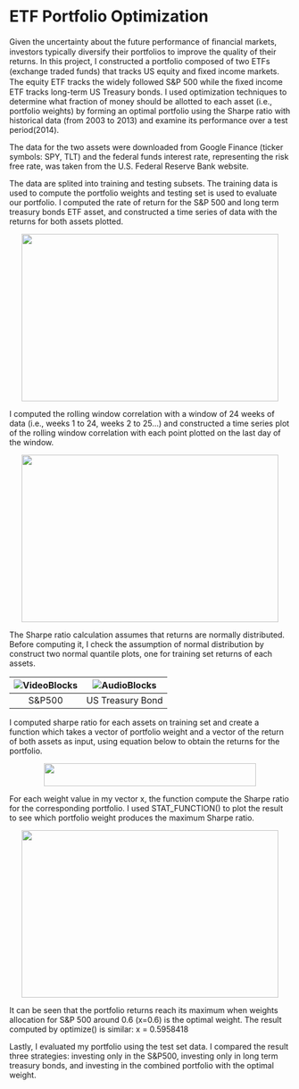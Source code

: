 # ETF Portfolio Optimization

Given the uncertainty about the future performance of ﬁnancial markets, investors typically diversify their portfolios to improve the quality of their returns. In this project, I constructed a portfolio composed of two ETFs (exchange traded funds) that tracks US equity and ﬁxed income markets. The equity ETF tracks the widely followed S&P 500 while the ﬁxed income ETF tracks long-term US Treasury bonds. I used optimization techniques to determine what fraction of money should be allotted to each asset (i.e., portfolio weights) by forming an optimal portfolio using the Sharpe ratio with historical data (from 2003 to 2013) and examine its performance over a test period(2014). 

The data for the two assets were downloaded from Google Finance (ticker symbols: SPY, TLT) and the federal funds interest rate, representing the risk free rate, was taken from the U.S. Federal Reserve Bank website.

The data are splited into training and testing subsets.  The training data is used to compute the portfolio weights and testing set is used to evaluate our portfolio. I computed the rate of return for the S&P 500 and long term treasury bonds ETF asset, and constructed a time series of data with the returns for both assets plotted.
   <p align="center">
  <img width="460" height="300" src="https://github.com/Bommi95/ETF-Portfolio-Optimization/blob/master/total%20returns.png">
</p>  
I computed the rolling window correlation with a window of 24 weeks of data (i.e., weeks 1 to 24, weeks 2 to 25...) and constructed a time series plot of the rolling window correlation with each point plotted on the last day of the window.
   <p align="center">
  <img width="460" height="300" src="https://github.com/Bommi95/ETF-Portfolio-Optimization/blob/master/rolling%20window%20cor.png">
</p>  
 The Sharpe ratio calculation assumes that returns are normally distributed. Before computing it, I check the assumption of normal distribution by construct two normal quantile plots, one for training set returns of each assets.  

| ![VideoBlocks](https://github.com/Bommi95/ETF-Portfolio-Optimization/blob/master/qq%20for%20stock.png) | ![AudioBlocks](https://github.com/Bommi95/ETF-Portfolio-Optimization/blob/master/qq%20for%20bonds.png) |
|:---:|:---:|
| S&P500 | US Treasury Bond |


I computed sharpe ratio for each assets on training set and create a function which takes a vector of portfolio weight and a vector of the return of both assets as input, using equation below to obtain the returns for the portfolio. 
   <p align="center">
  <img width="380" height="41" src="https://github.com/Bommi95/ETF-Portfolio-Optimization/blob/master/return%20formula.PNG">
</p> 
For each weight value in my vector x, the function compute the Sharpe ratio for the corresponding portfolio. I used STAT_FUNCTION() to plot the result to see which portfolio weight produces the maximum Sharpe ratio. 
   <p align="center">
  <img width="460" height="300" src="https://github.com/Bommi95/ETF-Portfolio-Optimization/blob/master/sharpe_ratio_optim.png">
</p> 

It can be seen that the portfolio returns reach its maximum when weights allocation for S&P 500 around 0.6 (x=0.6) is the optimal weight. The result computed by optimize() is similar: x = 0.5958418

Lastly, I evaluated my portfolio using the test set data. I compared the result three strategies: investing only in the S&P500, investing only in long term treasury bonds, and investing in the combined portfolio with the optimal weight.
